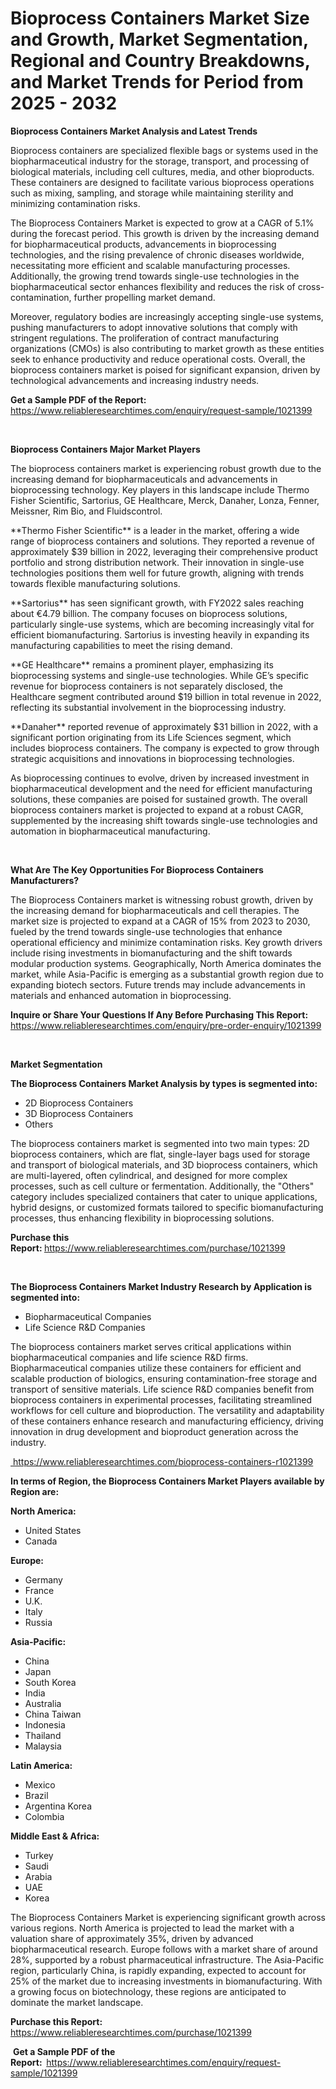 <p><h1>Bioprocess Containers Market Size and Growth, Market Segmentation, Regional and Country Breakdowns, and Market Trends for Period from 2025 -  2032</h1></p><p><strong>Bioprocess Containers Market Analysis and Latest Trends</strong></p>
<p><p>Bioprocess containers are specialized flexible bags or systems used in the biopharmaceutical industry for the storage, transport, and processing of biological materials, including cell cultures, media, and other bioproducts. These containers are designed to facilitate various bioprocess operations such as mixing, sampling, and storage while maintaining sterility and minimizing contamination risks.</p><p>The Bioprocess Containers Market is expected to grow at a CAGR of 5.1% during the forecast period. This growth is driven by the increasing demand for biopharmaceutical products, advancements in bioprocessing technologies, and the rising prevalence of chronic diseases worldwide, necessitating more efficient and scalable manufacturing processes. Additionally, the growing trend towards single-use technologies in the biopharmaceutical sector enhances flexibility and reduces the risk of cross-contamination, further propelling market demand.</p><p>Moreover, regulatory bodies are increasingly accepting single-use systems, pushing manufacturers to adopt innovative solutions that comply with stringent regulations. The proliferation of contract manufacturing organizations (CMOs) is also contributing to market growth as these entities seek to enhance productivity and reduce operational costs. Overall, the bioprocess containers market is poised for significant expansion, driven by technological advancements and increasing industry needs.</p></p>
<p><strong>Get a Sample PDF of the Report:&nbsp;</strong> <a href="https://www.reliableresearchtimes.com/enquiry/request-sample/1021399?utm_campaign=3056&utm_medium=2&utm_source=Github&utm_content=ia&utm_term=13042025&utm_id=bioprocess-containers">https://www.reliableresearchtimes.com/enquiry/request-sample/1021399</a></p>
<p>&nbsp;</p>
<p><strong>Bioprocess Containers Major Market Players</strong></p>
<p><p>The bioprocess containers market is experiencing robust growth due to the increasing demand for biopharmaceuticals and advancements in bioprocessing technology. Key players in this landscape include Thermo Fisher Scientific, Sartorius, GE Healthcare, Merck, Danaher, Lonza, Fenner, Meissner, Rim Bio, and Fluidscontrol.</p><p>**Thermo Fisher Scientific** is a leader in the market, offering a wide range of bioprocess containers and solutions. They reported a revenue of approximately $39 billion in 2022, leveraging their comprehensive product portfolio and strong distribution network. Their innovation in single-use technologies positions them well for future growth, aligning with trends towards flexible manufacturing solutions.</p><p>**Sartorius** has seen significant growth, with FY2022 sales reaching about €4.79 billion. The company focuses on bioprocess solutions, particularly single-use systems, which are becoming increasingly vital for efficient biomanufacturing. Sartorius is investing heavily in expanding its manufacturing capabilities to meet the rising demand.</p><p>**GE Healthcare** remains a prominent player, emphasizing its bioprocessing systems and single-use technologies. While GE’s specific revenue for bioprocess containers is not separately disclosed, the Healthcare segment contributed around $19 billion in total revenue in 2022, reflecting its substantial involvement in the bioprocessing industry.</p><p>**Danaher** reported revenue of approximately $31 billion in 2022, with a significant portion originating from its Life Sciences segment, which includes bioprocess containers. The company is expected to grow through strategic acquisitions and innovations in bioprocessing technologies.</p><p>As bioprocessing continues to evolve, driven by increased investment in biopharmaceutical development and the need for efficient manufacturing solutions, these companies are poised for sustained growth. The overall bioprocess containers market is projected to expand at a robust CAGR, supplemented by the increasing shift towards single-use technologies and automation in biopharmaceutical manufacturing.</p></p>
<p>&nbsp;</p>
<p><strong>What Are The Key Opportunities For Bioprocess Containers Manufacturers?</strong></p>
<p><p>The Bioprocess Containers market is witnessing robust growth, driven by the increasing demand for biopharmaceuticals and cell therapies. The market size is projected to expand at a CAGR of 15% from 2023 to 2030, fueled by the trend towards single-use technologies that enhance operational efficiency and minimize contamination risks. Key growth drivers include rising investments in biomanufacturing and the shift towards modular production systems. Geographically, North America dominates the market, while Asia-Pacific is emerging as a substantial growth region due to expanding biotech sectors. Future trends may include advancements in materials and enhanced automation in bioprocessing.</p></p>
<p><strong>Inquire or Share Your Questions If Any Before Purchasing This Report:</strong> <a href="https://www.reliableresearchtimes.com/enquiry/pre-order-enquiry/1021399?utm_campaign=3056&utm_medium=2&utm_source=Github&utm_content=ia&utm_term=13042025&utm_id=bioprocess-containers">https://www.reliableresearchtimes.com/enquiry/pre-order-enquiry/1021399</a></p>
<p>&nbsp;</p>
<p><strong>Market Segmentation</strong></p>
<p><strong>The Bioprocess Containers Market Analysis by types is segmented into:</strong></p>
<p><ul><li>2D Bioprocess Containers</li><li>3D Bioprocess Containers</li><li>Others</li></ul></p>
<p><p>The bioprocess containers market is segmented into two main types: 2D bioprocess containers, which are flat, single-layer bags used for storage and transport of biological materials, and 3D bioprocess containers, which are multi-layered, often cylindrical, and designed for more complex processes, such as cell culture or fermentation. Additionally, the "Others" category includes specialized containers that cater to unique applications, hybrid designs, or customized formats tailored to specific biomanufacturing processes, thus enhancing flexibility in bioprocessing solutions.</p></p>
<p><strong>Purchase this Report:&nbsp;</strong><a href="https://www.reliableresearchtimes.com/purchase/1021399?utm_campaign=3056&utm_medium=2&utm_source=Github&utm_content=ia&utm_term=13042025&utm_id=bioprocess-containers">https://www.reliableresearchtimes.com/purchase/1021399</a></p>
<p>&nbsp;</p>
<p><strong>The Bioprocess Containers Market Industry Research by Application is segmented into:</strong></p>
<p><ul><li>Biopharmaceutical Companies</li><li>Life Science R&D Companies</li></ul></p>
<p><p>The bioprocess containers market serves critical applications within biopharmaceutical companies and life science R&D firms. Biopharmaceutical companies utilize these containers for efficient and scalable production of biologics, ensuring contamination-free storage and transport of sensitive materials. Life science R&D companies benefit from bioprocess containers in experimental processes, facilitating streamlined workflows for cell culture and bioproduction. The versatility and adaptability of these containers enhance research and manufacturing efficiency, driving innovation in drug development and bioproduct generation across the industry.</p></p>
<p><a href="https://www.reliableresearchtimes.com/bioprocess-containers-r1021399?utm_campaign=3056&utm_medium=2&utm_source=Github&utm_content=ia&utm_term=13042025&utm_id=bioprocess-containers">&nbsp;https://www.reliableresearchtimes.com/bioprocess-containers-r1021399</a></p>
<p><strong>In terms of Region, the Bioprocess Containers Market Players available by Region are:</strong></p>
<p>
    <p> <strong> North America: </strong>
        <ul>
            <li>United States</li>
            <li>Canada</li>
        </ul>
        </p> 
    <p> <strong> Europe: </strong>
        <ul>
            <li>Germany</li>
            <li>France</li>
            <li>U.K.</li>
            <li>Italy</li>
            <li>Russia</li>
        </ul>
        </p> 
    <p> <strong> Asia-Pacific: </strong>
        <ul>
            <li>China</li>
            <li>Japan</li>
            <li>South Korea</li>
            <li>India</li>
            <li>Australia</li>
            <li>China Taiwan</li>
            <li>Indonesia</li>
            <li>Thailand</li>
            <li>Malaysia</li>
        </ul>
        </p> 
    <p> <strong> Latin America: </strong>
        <ul>
            <li>Mexico</li>
            <li>Brazil</li>
            <li>Argentina Korea</li>
            <li>Colombia</li>
        </ul>
        </p> 
    <p> <strong> Middle East & Africa: </strong>
        <ul>
            <li>Turkey</li>
            <li>Saudi</li>
            <li>Arabia</li>
            <li>UAE</li>
            <li>Korea</li>
        </ul>
    </p>
    </p>
<p><p>The Bioprocess Containers Market is experiencing significant growth across various regions. North America is projected to lead the market with a valuation share of approximately 35%, driven by advanced biopharmaceutical research. Europe follows with a market share of around 28%, supported by a robust pharmaceutical infrastructure. The Asia-Pacific region, particularly China, is rapidly expanding, expected to account for 25% of the market due to increasing investments in biomanufacturing. With a growing focus on biotechnology, these regions are anticipated to dominate the market landscape.</p></p>
<p><strong>Purchase this Report: </strong><a href="https://www.reliableresearchtimes.com/purchase/1021399?utm_campaign=3056&utm_medium=2&utm_source=Github&utm_content=ia&utm_term=13042025&utm_id=bioprocess-containers">https://www.reliableresearchtimes.com/purchase/1021399</a></p>
<p>&nbsp;<strong>Get a Sample PDF of the Report:&nbsp;&nbsp;</strong><a href="https://www.reliableresearchtimes.com/enquiry/request-sample/1021399?utm_campaign=3056&utm_medium=2&utm_source=Github&utm_content=ia&utm_term=13042025&utm_id=bioprocess-containers">https://www.reliableresearchtimes.com/enquiry/request-sample/1021399</a></p>
<p><strong></strong></p>
<p><p></p><p></p><p></p></p>